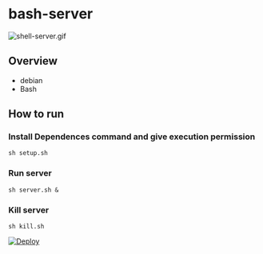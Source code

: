 # bash-server

![shell-server.gif](https://qiita-image-store.s3.ap-northeast-1.amazonaws.com/0/225901/8401eba8-0ddd-7651-1b4c-892d4eb82fc8.gif)

## Overview

- debian
- Bash

## How to run

### Install Dependences command and give execution permission

```
sh setup.sh
```

### Run server

```
sh server.sh &
```
### Kill server
```
sh kill.sh
```

[![Deploy](https://www.herokucdn.com/deploy/button.svg)](https://heroku.com/deploy)

